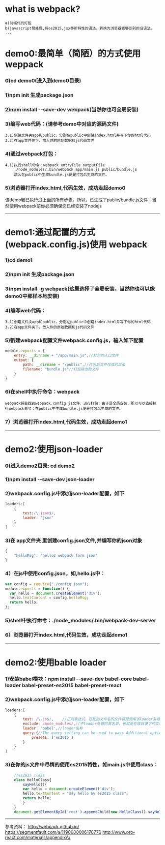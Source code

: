 # what is webpack?
    a)前端代码打包
    b)javascript预处理,将es2015,jsx等新特性的语法，转换为浏览器能够识别的旧语法。
    ...

# demo0:最简单（简陋）的方式使用 weppack
### 0)cd demo0(进入到demo0目录)
### 1)npm init 生成package.json 
### 2)npm install --save-dev webpack(当然你也可全局安装)
### 3)编写web代码：(请参考demo中对应的源码文件)
	3.1)创建文件夹app和public，分别在public中创建index.html并写下你的html代码
	3.2)在app文件夹下，放入你的原始数据和js代码文件
### 4)通过webpack打包：
	4.1)执行shell命令：webpack entryFile outputFile
		./node_modules/.bin/webpack app/main.js public/bundle.js
		那么在public中生成bundle.js便是打包后生成的文件。
### 5)浏览器打开index.html,代码生效，成功走起demo0

该demo我已执行过上面的所有步骤，所以，已生成了public/bundle.js文件；当然使用webpack前你必须确保您已经安装了nodejs

---



# demo1:通过配置的方式(webpack.config.js)使用 webpack
### 1)cd demo1
### 2)npm init 生成package.json
### 3)npm install -g webpack(这里选择了全局安装，当然你也可以像demo0中那样本地安装)
### 4)编写web代码：
    3.1)创建文件夹app和public，分别在public中创建index.html并写下你的html代码
    3.2)在app文件夹下，放入你的原始数据和js代码文件
### 5)新建webpack配置文件webpack.config.js，输入如下配置
```javascript
module.exports = {
    entry: __dirname + "/app/main.js",//打包的入口文件
    output: {
        path: __dirname + "/public",//打包后文件存放的目录
        filename: "bundle.js"//打包输出的文件
    }
}
```
### 6)在shell中执行命令：webpack
    webpack将会找到webpack.config.js文件，进行打包；由于是全局安装，所以可以直接执行webpack命令；在public中生成bundle.js便是打包后生成的文件。
### 7）浏览器打开index.html,代码生效，成功走起demo1

---



# demo2:使用json-loader
### 0)进入demo2目录: cd demo2
### 1)npm install --save-dev json-loader
### 2)webpack.config.js中添加json-loader配置，如下
```javascript
loaders:[
    {
        test:/\.json$/,
        loader: "json"
    }
]
```
### 3)在 app文件夹 里创建config.json文件,并编写你的json对象
```javascript
{
    "helloMsg": "hello2 webpack form json"
}
```
### 4）在js中使用config.json，如,hello.js中：
```javascript
var config = require("./config.json");
module.exports = function() {
  var hello = document.createElement('div');
  hello.textContent = config.helloMsg;
  return hello;
};
```
### 5)shell中执行命令：./node_modules/.bin/webpack-dev-server
### 6）浏览器打开index.html,代码生效，成功走起demo1

---



# demo2:使用bable loader
### 1)安装babel模块：npm install --save-dev babel-core babel-loader babel-preset-es2015 babel-preset-react
### 2)webpack.config.js中添加json-loader配置，如下
```javascript
loaders:[
    {
        test: /\.js$/,    //正则表达式，匹配的文件名的文件将是使用该loader处理
        exclude: /node_modules/,//不loader处理的黑名单，也就是在改目录下的文件和子文件夹下的文件都不会被loader处理
        loader: 'babel',//loader名称
        query:{//The query setting can be used to pass Additional options to the loader.在query的参数将会传给loader使用
            presets: ['es2015']
        }
    }
]
```
### 3)在你的js文件中尽情的使用es2015特性，如main.js中使用class：
```javascript
    //es2015 class
    class HelloClass{
        sayHello(){
        var hello = document.createElement('div');
        hello.textContent = "say hello by es2015 class";
        return hello;
        }
    }
    document.getElementById('root').appendChild(new HelloClass().sayHello());
``` 

---

参考资料：
    http://webpack.github.io/
    https://segmentfault.com/a/1190000006178770
    http://www.pro-react.com/materials/appendixA/
